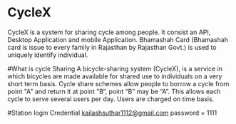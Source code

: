 # CycleX

CycleX is a system for sharing cycle among people. It consist an API, Desktop Application and mobile Application. Bhamashah Card (Bhamashah card is issue to every family in Rajasthan by Rajasthan Govt.) is used to uniquely identify individual.

#What is cycle Sharing
A bicycle-sharing system (CycleX), is a service in which bicycles are made available for shared use to individuals on a very short term basis. Cycle share schemes allow people to borrow a cycle from point "A" and return it at point "B“, point “B” may be “A”. This allows each cycle to serve several users per day. Users are charged on time basis.

#Station login Credential
kailashsuthar1112@gmail.com
password = 1111
